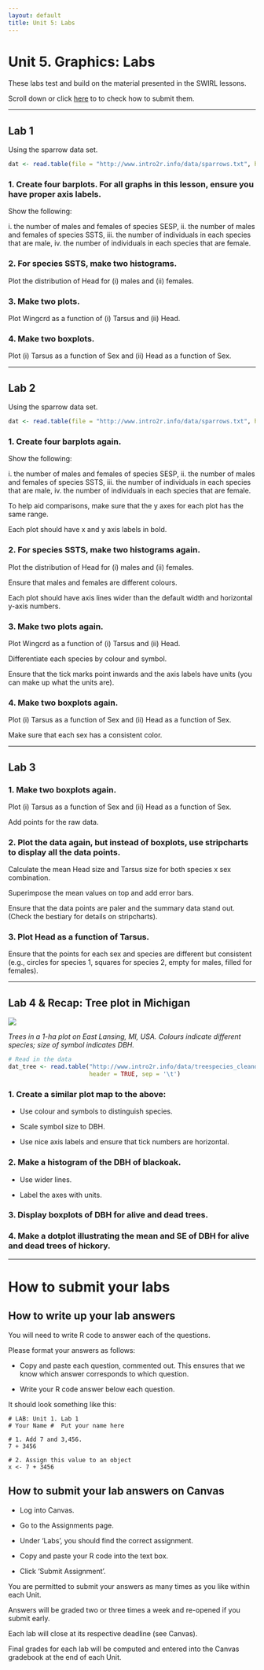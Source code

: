 ```yaml
---
layout: default
title: Unit 5: Labs
---
```



# Unit 5. Graphics: Labs

These labs test and build on the material presented in the SWIRL lessons.

Scroll down or click [here](../unit5/labs.html#how-to-submit-your-labs) to to check how to submit them.


 - - -
 
## Lab 1

Using the sparrow data set.

```r
dat <- read.table(file = "http://www.intro2r.info/data/sparrows.txt", header = TRUE)
```

### 1. Create four barplots. For all graphs in this lesson, ensure you have proper axis labels. 

Show the following: 

i. the number of males and females of species SESP,
ii. the number of males and females of species SSTS,
iii. the number of individuals in each species that are male,
iv. the number of individuals in each species that are female.


### 2. For species SSTS, make two histograms.

Plot the distribution of Head for (i) males and (ii) females.


### 3. Make two plots.

Plot Wingcrd as a function of (i) Tarsus and (ii) Head.


### 4. Make two boxplots.

Plot (i) Tarsus as a function of Sex and (ii) Head as a function of Sex. 


 - - -
 
## Lab 2
 
Using the sparrow data set.

```r
dat <- read.table(file = "http://www.intro2r.info/data/sparrows.txt", header = TRUE)
```


### 1. Create four barplots again.


Show the following: 

i. the number of males and females of species SESP,
ii. the number of males and females of species SSTS,
iii. the number of individuals in each species that are male,
iv. the number of individuals in each species that are female.

To help aid comparisons, make sure that the y axes for each plot has the same range.

Each plot should have x and y axis labels in bold.


### 2. For species SSTS, make two histograms again.

Plot the distribution of Head for (i) males and (ii) females.

Ensure that males and females are different colours.

Each plot should have axis lines wider than the default width and horizontal y-axis numbers.


### 3. Make two plots again.

Plot Wingcrd as a function of (i) Tarsus and (ii) Head.

Differentiate each species by colour and symbol.

Ensure that the tick marks point inwards and the axis labels have units (you can make up what the units are).


### 4. Make two boxplots again.

Plot (i) Tarsus as a function of Sex and (ii) Head as a function of Sex. 
 
Make sure that each sex has a consistent color.



- - -

## Lab 3

### 1. Make two boxplots again.

Plot (i) Tarsus as a function of Sex and (ii) Head as a function of Sex. 
 
Add points for the raw data.


### 2. Plot the data again, but instead of boxplots, use stripcharts to display all the data points. 

Calculate the mean Head size and Tarsus size for both species x sex combination.
 
Superimpose the mean values on top and add error bars. 
 
Ensure that the data points are paler and the summary data stand out. (Check the bestiary for details on stripcharts).


### 3. Plot Head as a function of Tarsus.

Ensure that the points for each sex and species are different but consistent (e.g., circles for species 1, squares for species 2, empty for males, filled for females). 


- - -


## Lab 4 & Recap: Tree plot in Michigan 

![](../unit5/img/treeplot.png)

*Trees in a 1-ha plot on East Lansing, MI, USA. Colours indicate different species; size of symbol indicates DBH.*

```r
# Read in the data
dat_tree <- read.table("http://www.intro2r.info/data/treespecies_cleandata.txt", 
                       header = TRUE, sep = '\t')
```


### 1. Create a similar plot map to the above:

- Use colour and symbols to distinguish species.
 
- Scale symbol size to DBH.

- Use nice axis labels and ensure that tick numbers are horizontal.


### 2. Make a histogram of the DBH of blackoak.

 - Use wider lines.
 
 - Label the axes with units.
 

### 3. Display boxplots of DBH for alive and dead trees.


### 4. Make a dotplot illustrating the mean and SE of DBH for alive and dead trees of hickory.

 






- - -
 
# How to submit your labs

## How to write up your lab answers

You will need to write R code to answer each of the questions.

Please format your answers as follows:

 - Copy and paste each question, commented out. This ensures that we know which answer corresponds to which question.

  - Write your R code answer below each question.

It should look something like this:

```
# LAB: Unit 1. Lab 1
# Your Name #  Put your name here

# 1. Add 7 and 3,456.
7 + 3456

# 2. Assign this value to an object
x <- 7 + 3456
```

## How to submit your lab answers on Canvas

 - Log into Canvas.

 - Go to the Assignments page.

 - Under ‘Labs’, you should find the correct assignment.

 - Copy and paste your R code into the text box.

 - Click ‘Submit Assignment’.

You are permitted to submit your answers as many times as you like within each Unit.

Answers will be graded two or three times a week and re-opened if you submit early.

Each lab will close at its respective deadline (see Canvas).

Final grades for each lab will be computed and entered into the Canvas gradebook at the end of each Unit.



